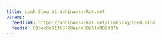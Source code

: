```yaml
---
title: Link Blog at abhinavsarkar.net
params:
  feedlink: https://abhinavsarkar.net/linkblog/feed.atom
  feedid: 81bec8a91358720aeda18a5fa989d37b
---
```

